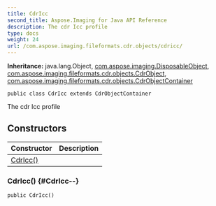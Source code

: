 ```yaml
---
title: CdrIcc
second_title: Aspose.Imaging for Java API Reference
description: The cdr Icc profile
type: docs
weight: 24
url: /com.aspose.imaging.fileformats.cdr.objects/cdricc/
---
```

**Inheritance:**
java.lang.Object, [com.aspose.imaging.DisposableObject](../../com.aspose.imaging/disposableobject), [com.aspose.imaging.fileformats.cdr.objects.CdrObject](../../com.aspose.imaging.fileformats.cdr.objects/cdrobject), [com.aspose.imaging.fileformats.cdr.objects.CdrObjectContainer](../../com.aspose.imaging.fileformats.cdr.objects/cdrobjectcontainer)
```
public class CdrIcc extends CdrObjectContainer
```

The cdr Icc profile
## Constructors

| Constructor | Description |
| --- | --- |
| [CdrIcc()](#CdrIcc--) |  |
### CdrIcc() {#CdrIcc--}
```
public CdrIcc()
```



